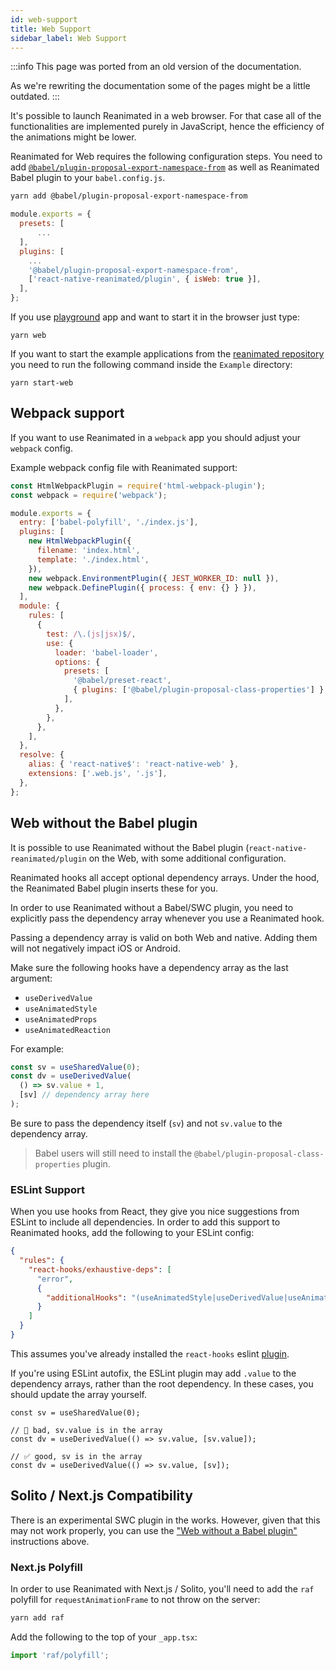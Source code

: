 ```yaml
---
id: web-support
title: Web Support
sidebar_label: Web Support
---
```


:::info
This page was ported from an old version of the documentation.

As we're rewriting the documentation some of the pages might be a little outdated.
:::

It's possible to launch Reanimated in a web browser. For that case all of the functionalities are implemented purely in JavaScript, hence the efficiency of the animations might be lower.

Reanimated for Web requires the following configuration steps. You need to add [`@babel/plugin-proposal-export-namespace-from`](https://babeljs.io/docs/en/babel-plugin-proposal-export-namespace-from) as well as Reanimated Babel plugin to your `babel.config.js`.

```bash
yarn add @babel/plugin-proposal-export-namespace-from
```

```js {5,6}
module.exports = {
  presets: [
      ...
  ],
  plugins: [
    ...
    '@babel/plugin-proposal-export-namespace-from',
    ['react-native-reanimated/plugin', { isWeb: true }],
  ],
};
```

If you use
[playground](https://github.com/software-mansion-labs/reanimated-2-playground)
app and want to start it in the browser just type:

```shell
yarn web
```

If you want to start the example applications from the
[reanimated repository](https://github.com/software-mansion/react-native-reanimated)
you need to run the following command inside the `Example` directory:

```shell
yarn start-web
```

## Webpack support

If you want to use Reanimated in a `webpack` app you should adjust your `webpack` config.

Example webpack config file with Reanimated support:

```js {6,14,15,34}
const HtmlWebpackPlugin = require('html-webpack-plugin');
const webpack = require('webpack');

module.exports = {
  entry: ['babel-polyfill', './index.js'],
  plugins: [
    new HtmlWebpackPlugin({
      filename: 'index.html',
      template: './index.html',
    }),
    new webpack.EnvironmentPlugin({ JEST_WORKER_ID: null }),
    new webpack.DefinePlugin({ process: { env: {} } }),
  ],
  module: {
    rules: [
      {
        test: /\.(js|jsx)$/,
        use: {
          loader: 'babel-loader',
          options: {
            presets: [
              '@babel/preset-react',
              { plugins: ['@babel/plugin-proposal-class-properties'] },
            ],
          },
        },
      },
    ],
  },
  resolve: {
    alias: { 'react-native$': 'react-native-web' },
    extensions: ['.web.js', '.js'],
  },
};
```

## Web without the Babel plugin

It is possible to use Reanimated without the Babel plugin (`react-native-reanimated/plugin` on the Web, with some additional configuration.

Reanimated hooks all accept optional dependency arrays. Under the hood, the Reanimated Babel plugin inserts these for you.

In order to use Reanimated without a Babel/SWC plugin, you need to explicitly pass the dependency array whenever you use a Reanimated hook.

Passing a dependency array is valid on both Web and native. Adding them will not negatively impact iOS or Android.

Make sure the following hooks have a dependency array as the last argument:

- `useDerivedValue`
- `useAnimatedStyle`
- `useAnimatedProps`
- `useAnimatedReaction`

For example:

```ts
const sv = useSharedValue(0);
const dv = useDerivedValue(
  () => sv.value + 1,
  [sv] // dependency array here
);
```

Be sure to pass the dependency itself (`sv`) and not `sv.value` to the dependency array.

> Babel users will still need to install the `@babel/plugin-proposal-class-properties` plugin.

### ESLint Support

When you use hooks from React, they give you nice suggestions from ESLint to include all dependencies. In order to add this support to Reanimated hooks, add the following to your ESLint config:

```json
{
  "rules": {
    "react-hooks/exhaustive-deps": [
      "error",
      {
        "additionalHooks": "(useAnimatedStyle|useDerivedValue|useAnimatedProps)"
      }
    ]
  }
}
```

This assumes you've already installed the `react-hooks` eslint [plugin](https://www.npmjs.com/package/eslint-plugin-react-hooks).

If you're using ESLint autofix, the ESLint plugin may add `.value` to the dependency arrays, rather than the root dependency. In these cases, you should update the array yourself.

```tsx
const sv = useSharedValue(0);

// 🚨 bad, sv.value is in the array
const dv = useDerivedValue(() => sv.value, [sv.value]);

// ✅ good, sv is in the array
const dv = useDerivedValue(() => sv.value, [sv]);
```

## Solito / Next.js Compatibility

There is an experimental SWC plugin in the works. However, given that this may not work properly, you can use the ["Web without a Babel plugin"](#web-without-a-babel-plugin) instructions above.

### Next.js Polyfill

In order to use Reanimated with Next.js / Solito, you'll need to add the `raf` polyfill for `requestAnimationFrame` to not throw on the server:

```sh
yarn add raf
```

Add the following to the top of your `_app.tsx`:

```ts
import 'raf/polyfill';
```

